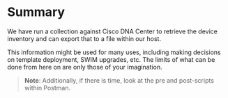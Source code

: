 # Summary

We have run a collection against Cisco DNA Center to retrieve the device inventory and can export that to a file within our host. 

This information might be used for many uses, including making decisions on template deployment, SWIM upgrades, etc. The limits of what can be done from here on are only those of your imagination.

> **Note**: Additionally, if there is time, look at the pre and post-scripts within Postman.

